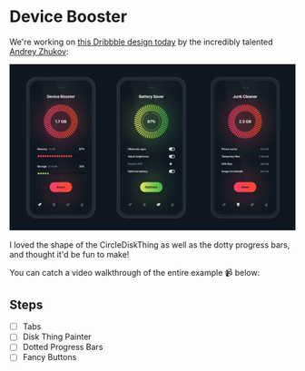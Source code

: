 # Device Booster

We're working on [this Dribbble design today](https://dribbble.com/shots/14120527-Phone-cleaner-app) by the incredibly talented [Andrey Zhukov](https://dribbble.com/aminis):

![Phone Cleaner App, by Andrey Zhukov](./preview.jpg)

I loved the shape of the CircleDiskThing as well as the dotty progress bars, and thought it'd be fun to make!

You can catch a video walkthrough of the entire example 📹 below:

## Steps

- [ ] Tabs
- [ ] Disk Thing Painter
- [ ] Dotted Progress Bars
- [ ] Fancy Buttons
